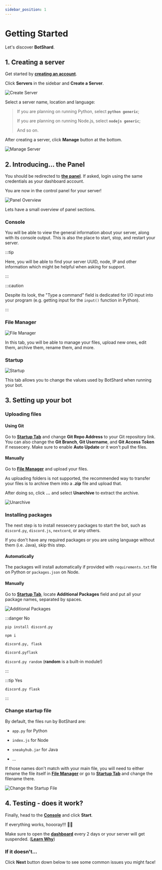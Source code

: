```yaml
---
sidebar_position: 1
---
```


# Getting Started

Let's discover **BotShard**.

## 1. Creating a server

Get started by **[creating an account](https://dashboard.botshard.com/)**.

Click **Servers** in the sidebar and **Create a Server**.

![Create Server](/img/dashboard_create.png)

Select a server name, location and language:

> If you are planning on running Python, select **`python generic`**;
>
> If you are planning on running Node.js, select **`nodejs generic`**;
>
> And so on.

After creating a server, click **Manage** button at the bottom.

![Manage Server](/img/dashboard_manage.png)

## 2. Introducing... the Panel

You should be redirected to **[the panel](https://panel.botshard.com/)**. If asked, login using the same credentials as your dashboard account.

You are now in the control panel for your server!

![Panel Overview](/img/panel_console.png)

Lets have a small overview of panel sections.


### Console

You will be able to view the general information about your server, along with its console output. This is also the place to start, stop, and restart your server.

:::tip

Here, you will be able to find your server UUID, node, IP and other information which might be helpful when asking for support.

:::

:::caution

Despite its look, the "Type a command" field is dedicated for I/O input into your program (e.g. getting input for the `input()` function in Python).

:::


### File Manager

![File Manager](/img/panel_file_manager.png)

In this tab, you will be able to manage your files, upload new ones, edit them, archive them, rename them, and more.


### Startup

![Startup](/img/panel_startup.png)

This tab allows you to change the values used by BotShard when running your bot.


## 3. Setting up your bot

### Uploading files

#### Using Git

Go to **[Startup Tab](#startup)** and change **Git Repo Address** to your Git repository link. You can also change the **Git Branch**, **Git Username**, and **Git Access Token** if nessecery. Make sure to enable **Auto Update** or it won't pull the files.

#### Manually

Go to **[File Manager](#file-manager)** and upload your files.

As uploading folders is not supported, the recommended way to transfer your files is to archive them into a **.zip** file and upload that.

After doing so, click **...** and select **Unarchive** to extract the archive.

![Unarchive](/img/panel_file_options.png)


### Installing packages

The next step is to install nessecery packages to start the bot, such as `discord.py`, `discord.js`, `nextcord`, or any others.

If you don't have any required packages or you are using language without them (i.e. Java), skip this step.

#### Automatically

The packages will install automatically if provided with `requirements.txt` file on Python or `packages.json` on Node.

#### Manually

Go to **[Startup Tab](#startup)**, locate **Additional Packages** field and put all your package names, separated by spaces.

![Additional Packages](/img/panel_additional_packages.png)

:::danger No

`pip install discord.py`

`npm i`

`discord.py, flask`

`discord.pyflask`

`discord.py random` (**random** is a built-in module!)

:::

:::tip Yes

`discord.py flask`

:::


### Change startup file

By default, the files run by BotShard are:

- `app.py` for Python

- `index.js` for Node

- `sneakyhub.jar` for Java

- ...

If those names don't match with your main file, you will need to either rename the file itself in **[File Manager](#file-manager)** or go to **[Startup Tab](#startup)** and change the filename there.

![Change the Startup File](/img/panel_app_py_file.png)


## 4. Testing - does it work?

Finally, head to the **[Console](#console)** and click **Start**.

If everything works, hoooray!!! 🥳🥳

Make sure to open the **[dashboard](https://dashboard.botshard.com/)** every 2 days or your server will get suspended. (**[Learn Why](common-issues/suspended)**)


### If it doesn't...

Click **Next** button down below to see some common issues you might face!

